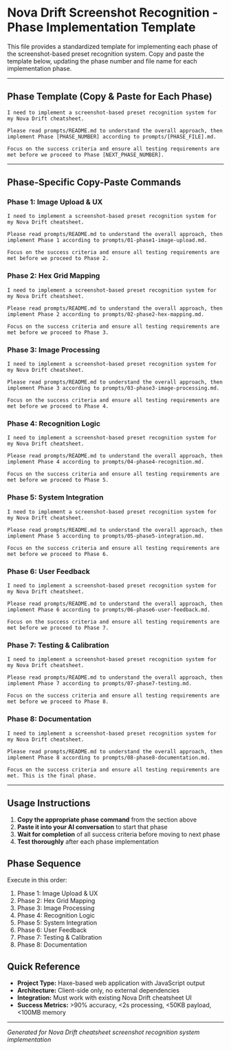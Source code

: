 # Nova Drift Screenshot Recognition - Phase Implementation Template

This file provides a standardized template for implementing each phase of the screenshot-based preset recognition system. Copy and paste the template below, updating the phase number and file name for each implementation phase.

---

## Phase Template (Copy & Paste for Each Phase)

```
I need to implement a screenshot-based preset recognition system for my Nova Drift cheatsheet.

Please read prompts/README.md to understand the overall approach, then implement Phase [PHASE_NUMBER] according to prompts/[PHASE_FILE].md.

Focus on the success criteria and ensure all testing requirements are met before we proceed to Phase [NEXT_PHASE_NUMBER].
```

---

## Phase-Specific Copy-Paste Commands

### Phase 1: Image Upload & UX
```
I need to implement a screenshot-based preset recognition system for my Nova Drift cheatsheet.

Please read prompts/README.md to understand the overall approach, then implement Phase 1 according to prompts/01-phase1-image-upload.md.

Focus on the success criteria and ensure all testing requirements are met before we proceed to Phase 2.
```

### Phase 2: Hex Grid Mapping
```
I need to implement a screenshot-based preset recognition system for my Nova Drift cheatsheet.

Please read prompts/README.md to understand the overall approach, then implement Phase 2 according to prompts/02-phase2-hex-mapping.md.

Focus on the success criteria and ensure all testing requirements are met before we proceed to Phase 3.
```

### Phase 3: Image Processing
```
I need to implement a screenshot-based preset recognition system for my Nova Drift cheatsheet.

Please read prompts/README.md to understand the overall approach, then implement Phase 3 according to prompts/03-phase3-image-processing.md.

Focus on the success criteria and ensure all testing requirements are met before we proceed to Phase 4.
```

### Phase 4: Recognition Logic
```
I need to implement a screenshot-based preset recognition system for my Nova Drift cheatsheet.

Please read prompts/README.md to understand the overall approach, then implement Phase 4 according to prompts/04-phase4-recognition.md.

Focus on the success criteria and ensure all testing requirements are met before we proceed to Phase 5.
```

### Phase 5: System Integration
```
I need to implement a screenshot-based preset recognition system for my Nova Drift cheatsheet.

Please read prompts/README.md to understand the overall approach, then implement Phase 5 according to prompts/05-phase5-integration.md.

Focus on the success criteria and ensure all testing requirements are met before we proceed to Phase 6.
```

### Phase 6: User Feedback
```
I need to implement a screenshot-based preset recognition system for my Nova Drift cheatsheet.

Please read prompts/README.md to understand the overall approach, then implement Phase 6 according to prompts/06-phase6-user-feedback.md.

Focus on the success criteria and ensure all testing requirements are met before we proceed to Phase 7.
```

### Phase 7: Testing & Calibration
```
I need to implement a screenshot-based preset recognition system for my Nova Drift cheatsheet.

Please read prompts/README.md to understand the overall approach, then implement Phase 7 according to prompts/07-phase7-testing.md.

Focus on the success criteria and ensure all testing requirements are met before we proceed to Phase 8.
```

### Phase 8: Documentation
```
I need to implement a screenshot-based preset recognition system for my Nova Drift cheatsheet.

Please read prompts/README.md to understand the overall approach, then implement Phase 8 according to prompts/08-phase8-documentation.md.

Focus on the success criteria and ensure all testing requirements are met. This is the final phase.
```

---

## Usage Instructions

1. **Copy the appropriate phase command** from the section above
2. **Paste it into your AI conversation** to start that phase
3. **Wait for completion** of all success criteria before moving to next phase
4. **Test thoroughly** after each phase implementation

## Phase Sequence

Execute in this order:
1. Phase 1: Image Upload & UX
2. Phase 2: Hex Grid Mapping  
3. Phase 3: Image Processing
4. Phase 4: Recognition Logic
5. Phase 5: System Integration
6. Phase 6: User Feedback
7. Phase 7: Testing & Calibration
8. Phase 8: Documentation

## Quick Reference

- **Project Type:** Haxe-based web application with JavaScript output
- **Architecture:** Client-side only, no external dependencies
- **Integration:** Must work with existing Nova Drift cheatsheet UI
- **Success Metrics:** >90% accuracy, <2s processing, <50KB payload, <100MB memory

---

*Generated for Nova Drift cheatsheet screenshot recognition system implementation*
